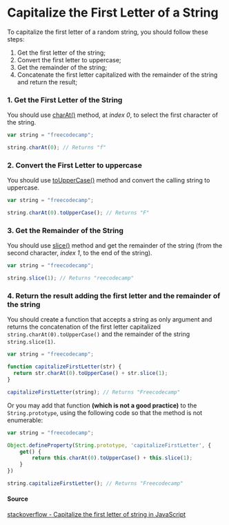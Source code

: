 # Capitalize the First Letter of a String

To capitalize the first letter of a random string, you should follow these steps:

1. Get the first letter of the string;
2. Convert the first letter to uppercase;
3. Get the remainder of the string;
4. Concatenate the first letter capitalized with the remainder of the string and return the result;

### 1. Get the First Letter of the String

You should use [charAt()](https://github.com/FreeCodeCamp/FreeCodeCamp/wiki/js-String-prototype-charAt) method, at *index 0*, to select the first character of the string.

```javascript
var string = "freecodecamp";

string.charAt(0); // Returns "f"
```

### 2. Convert the First Letter to uppercase

You should use [toUpperCase()](https://github.com/FreeCodeCamp/FreeCodeCamp/wiki/js-String-prototype-toUpperCase) method and convert the calling string to uppercase.

```javascript
var string = "freecodecamp";

string.charAt(0).toUpperCase(); // Returns "F"
```

### 3. Get the Remainder of the String

You should use [slice()](https://github.com/freecodecamp/freecodecamp/wiki/js-array-prototype-slice) method and get the remainder of the string (from the second character, *index 1*, to the end of the string).

```javascript
var string = "freecodecamp";

string.slice(1); // Returns "reecodecamp"
```

### 4. Return the result adding the first letter and the remainder of the string

You should create a function that accepts a string as only argument and returns the concatenation of the first letter capitalized `string.charAt(0).toUpperCase()` and the remainder of the string `string.slice(1)`.

```javascript
var string = "freecodecamp";

function capitalizeFirstLetter(str) {
  return str.charAt(0).toUpperCase() + str.slice(1);
}

capitalizeFirstLetter(string); // Returns "Freecodecamp"
```

Or you may add that function **(which is not a good practice)** to the `String.prototype`, using the following code so that the method is not enumerable:

```javascript
var string = "freecodecamp";

Object.defineProperty(String.prototype, 'capitalizeFirstLetter', {
    get() {
        return this.charAt(0).toUpperCase() + this.slice(1);
    }
})

string.capitalizeFirstLetter(); // Returns "Freecodecamp"
```

#### Source

[stackoverflow - Capitalize the first letter of string in JavaScript](http://stackoverflow.com/questions/1026069/capitalize-the-first-letter-of-string-in-javascript/1026087#1026087)
